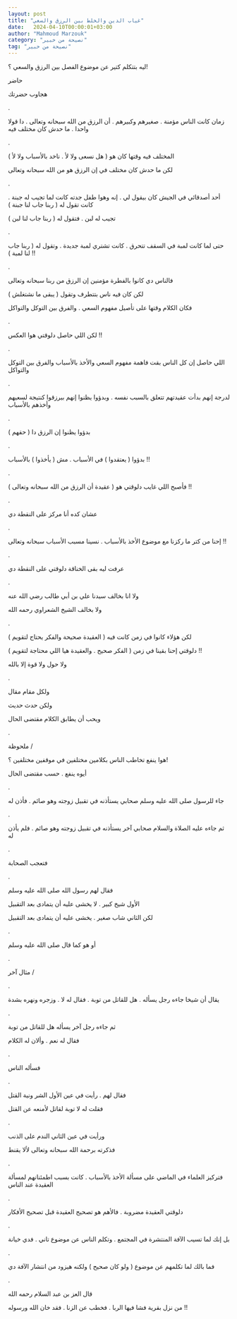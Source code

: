```yaml
---
layout: post
title: "غياب الدين والخلط بين الرزق والسعي"
date:   2024-04-10T00:00:01+03:00
author: "Mahmoud Marzouk"
category: "نصيحة من خبير"
tag: "نصيحة من خبير"
---
```



ليه بتتكلم كتير عن موضوع الفصل بين الرزق والسعي
؟!

حاضر

هجاوب حضرتك

.

زمان كانت الناس مؤمنة . صغيرهم وكبيرهم . أن الرزق من
الله سبحانه وتعالى . دا قولا واحدا . ما حدش كان مختلف فيه

.

المختلف فيه وقتها كان هو ( هل نسعى ولا لأ . ناخد
بالأسباب ولا لأ )

لكن ما حدش كان مختلف في إن الرزق هو من الله سبحانه
وتعالى

.

أحد أصدقائي في الجيش كان بيقول لي . إنه وهوا طفل جدته
كانت لما تجيب له جبنة . كانت تقول له ( ربنا جاب لنا جبنة )

تجيب له لبن . فتقول له ( ربنا جاب لنا لبن )

.

حتى لما كانت لمبة في السقف تتحرق . كانت تشتري لمبة جديدة
. وتقول له ( ربنا جاب لنا لمبة ) !!

.

فالناس دي كانوا بالفطرة مؤمنين إن الرزق من ربنا سبحانه
وتعالى

لكن كان فيه ناس بتتطرف وتقول ( يبقى ما نشتغلش )

فكان الكلام وقتها على تأصيل مفهوم السعي . والفرق بين
التوكل والتواكل

.

لكن اللي حاصل دلوقتي هوا العكس !!

.

اللي حاصل إن كل الناس بقت فاهمة مفهوم السعي والأخذ
بالأسباب والفرق بين التوكل والتواكل

.

لدرجة إنهم بدأت عقيدتهم تتعلق بالسبب نفسه . وبدؤوا يظنوا
إنهم بيرزقوا كنتيجة لسعيهم وأخذهم بالأسباب

.

بدؤوا يظنوا إن الرزق دا ( حقهم )

.

بدؤوا ( يعتقدوا ) في الأسباب . مش ( يأخذوا )
بالأسباب !!

.

فأصبح اللي غايب دلوقتي هو ( عقيدة أن الرزق من الله
سبحانه وتعالى ) !!

.

عشان كده أنا مركز على النقطة دي

.

إحنا من كتر ما ركزنا مع موضوع الأخذ بالأسباب . نسينا
مسبب الأسباب سبحانه وتعالى !!

.

عرفت ليه بقى الخناقة دلوقتي على النقطة دي

.

ولا انا بخالف سيدنا علي بن أبي طالب رضي الله عنه

ولا بخالف الشيخ الشعراوي رحمه الله

.

لكن هؤلاء كانوا في زمن كانت فيه ( العقيدة صحيحة والفكر
يحتاج لتقويم )

دلوقتي إحنا بقينا في زمن ( الفكر صحيح . والعقيدة هيا
اللي محتاجة لتقويم ) !!

ولا حول ولا قوة إلا بالله

.

ولكل مقام مقال

ولكن حدث حديث

ويحب أن يطابق الكلام مقتضى الحال

.

ملحوظة /

هوا ينفع تخاطب الناس بكلامين مختلفين في موقفين مختلفين
؟!

أيوه ينفع . حسب مقتضى الحال

.

جاء للرسول صلى الله عليه وسلم صحابي يستأذنه في تقبيل
زوجته وهو صائم . فأذن له

.

ثم جاءه عليه الصلاة والسلام صحابي آخر يستأذنه في تقبيل
زوجته وهو صائم . فلم يأذن له

.

فتعجب الصحابة

.

فقال لهم رسول الله صلى الله عليه وسلم

الأول شيخ كبير . لا يخشى عليه أن يتمادى بعد
التقبيل

لكن الثاني شاب صغير . يخشى عليه أن يتمادى بعد
التقبيل

.

أو هو كما قال صلى الله عليه وسلم

.

مثال آخر /

.

يقال أن شيخا جاءه رجل يسأله . هل للقاتل من توبة . فقال
له لا . وزجره ونهره بشدة

.

ثم جاءه رجل آخر يسأله هل للقاتل من توبة

فقال له نعم . وألان له الكلام

.

فسأله الناس

.

فقال لهم . رأيت في عين الأول الشر ونية القتل

فقلت له لا توبة لقاتل لأمنعه عن القتل

.

ورأيت في عين الثاني الندم على الذنب

فذكرته برحمة الله سبحانه وتعالى لألا يقنط

.

فتركيز العلماء في الماضي على مسألة الأخذ بالأسباب . كانت
بسبب اطمئنانهم لمسألة العقيدة عند الناس

.

دلوقتي العقيدة مضروبة . فالأهم هو تصحيح العقيدة قبل
تصحيح الأفكار

.

بل إنك لما تسيب الآفة المنتشرة في المجتمع . وتكلم الناس
عن موضوع تاني . فدي خيانة

.

فما بالك لما تكلمهم عن موضوع ( ولو كان صحيح ) ولكنه
هيزود من انتشار الآفة دي

.

قال العز بن عبد السلام رحمه الله

من نزل بقرية فشا فيها الربا . فخطب عن الزنا . فقد خان
الله ورسوله !!
